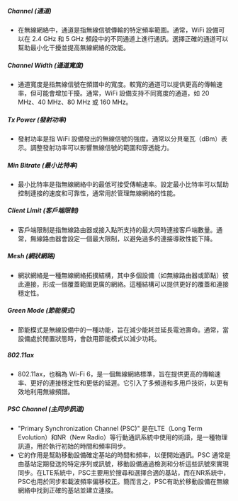 
##### Channel (通道)
- 在無線網絡中，通道是指無線信號傳輸的特定頻率範圍。通常，WiFi 設備可以在 2.4 GHz 和 5 GHz 頻段中的不同通道上進行通訊。選擇正確的通道可以幫助最小化干擾並提高無線網絡的效能。
##### Channel Width (通道寬度)
- 通道寬度是指無線信號在頻譜中的寬度。較寬的通道可以提供更高的傳輸速率，但可能會增加干擾。通常，WiFi 設備支持不同寬度的通道，如 20 MHz、40 MHz、80 MHz 或 160 MHz。
##### Tx Power (發射功率)
- 發射功率是指 WiFi 設備發出的無線信號的強度。通常以分貝毫瓦（dBm）表示。調整發射功率可以影響無線信號的範圍和穿透能力。
##### Min Bitrate (最小比特率)
- 最小比特率是指無線網絡中的最低可接受傳輸速率。設定最小比特率可以幫助控制連接的速度和可靠性，通常用於管理無線網絡的性能。
##### Client Limit (客戶端限制)
- 客戶端限制是指無線路由器或接入點所支持的最大同時連接客戶端數量。通常，無線路由器會設定一個最大限制，以避免過多的連接導致性能下降。
##### Mesh (網狀網路)
- 網狀網絡是一種無線網絡拓撲結構，其中多個設備（如無線路由器或節點）彼此連接，形成一個覆蓋範圍更廣的網絡。這種結構可以提供更好的覆蓋和連接穩定性。
##### Green Mode (節能模式)
- 節能模式是無線設備中的一種功能，旨在減少能耗並延長電池壽命。通常，當設備處於閒置狀態時，會啟用節能模式以減少功耗。
##### 802.11ax
- 802.11ax，也稱為 Wi-Fi 6，是一個無線網絡標準，旨在提供更高的傳輸速率、更好的連接穩定性和更低的延遲。它引入了多頻道和多用戶技術，以更有效地利用無線頻譜。
##### PSC Channel (主同步訊道)
- "Primary Synchronization Channel (PSC)" 是在LTE（Long Term Evolution）和NR（New Radio）等行動通訊系統中使用的術語，是一種物理訊道，用於執行初始的時間和頻率同步。
- 它的作用是幫助移動設備確定基站的時間和頻率，以便開始通訊。PSC 通常是由基站定期發送的特定序列或訊號，移動設備通過檢測和分析這些訊號來實現同步。在LTE系統中，PSC主要用於搜尋和選擇合適的基站，而在NR系統中，PSC也用於同步和載波頻率偏移校正。簡而言之，PSC有助於移動設備在無線網絡中找到正確的基站並建立連接。
